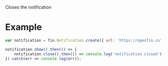 Closes the notification
# Example
```js
var notification = fin.Notification.create({ url: 'https://openfin.co' });

notification.show().then(() => {
    notification.close().then(() => console.log('notification closed')).catch(err => console.log(err));
}).catch(err => console.log(err));
```
